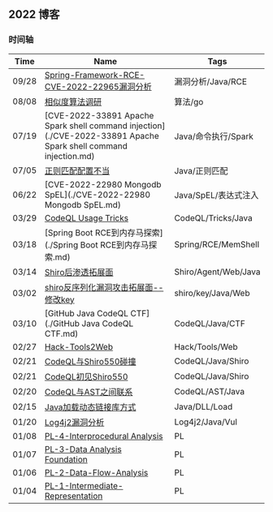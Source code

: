 ## 2022 博客



### 时间轴







| Time  | Name                                                         | Tags                 |
| ----- | ------------------------------------------------------------ | -------------------- |
| 09/28 | [Spring-Framework-RCE-CVE-2022-22965漏洞分析](./Spring-Framework-RCE-CVE-2022-22965漏洞分析.md) | 漏洞分析/Java/RCE    |
| 08/08 | [相似度算法调研](./相似度算法调研.md)                        | 算法/go              |
| 07/19 | [CVE-2022-33891 Apache Spark shell command injection](./CVE-2022-33891 Apache Spark shell command injection.md) | Java/命令执行/Spark  |
| 07/05 | [正则匹配配置不当](./正则匹配配置不当.md)                    | Java/正则匹配        |
| 06/22 | [CVE-2022-22980 Mongodb SpEL](./CVE-2022-22980 Mongodb SpEL.md) | Java/SpEL/表达式注入 |
| 03/29 | [CodeQL Usage Tricks](./CodeQL-Usage-Tricks.md)              | CodeQL/Tricks/Java   |
| 03/18 | [Spring Boot RCE到内存马探索](./Spring Boot RCE到内存马探索.md) | Spring/RCE/MemShell  |
| 03/14 | [Shiro后渗透拓展面](./Shiro后渗透拓展面.md)                  | Shiro/Agent/Web/Java |
| 03/02 | [shiro反序列化漏洞攻击拓展面--修改key](./shiro反序列化漏洞攻击拓展面--修改key.md) | shiro/key/Java/Web   |
| 03/10 | [GitHub Java CodeQL CTF](./GitHub Java CodeQL CTF.md)        | CodeQL/Java/CTF      |
| 02/27 | [Hack-Tools2Web](./Hack-Tools2Web.md)                        | Hack/Tools/Web       |
| 02/21 | [CodeQL与Shiro550碰撞](./CodeQL与Shiro550碰撞.md)            | CodeQL/Java/Shiro    |
| 02/21 | [CodeQL初见Shiro550](./CodeQL初见Shiro550.md)                | CodeQL/Java/Shiro    |
| 02/20 | [CodeQL与AST之间联系](./CodeQL与AST之间联系.md)              | CodeQL/AST/Java      |
| 02/15 | [Java加载动态链接库方式](./Java加载动态链接库方式.md)        | Java/DLL/Load        |
| 01/20 | [Log4j2漏洞分析](./Log4j2漏洞分析.md)                        | Log4j2/Java/Vul      |
| 01/08 | [PL-4-Interprocedural Analysis](./PL/Interprocedural-Analysis.md) | PL                   |
| 01/07 | [PL-3-Data Analysis Foundation](./PL/Data-Analysis-Foundation.md) | PL                   |
| 01/06 | [PL-2-Data-Flow-Analysis](./PL/Data-Flow-Analysis.md)        | PL                   |
| 01/04 | [PL-1-Intermediate-Representation](./PL/Intermediate-Representation.md) | PL                   |

